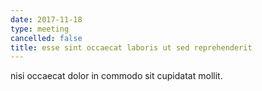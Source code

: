 ```yaml
---
date: 2017-11-18
type: meeting
cancelled: false
title: esse sint occaecat laboris ut sed reprehenderit
---
```

nisi occaecat dolor in commodo sit cupidatat mollit.